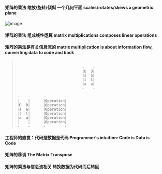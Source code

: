 #### 矩阵的乘法 缩放/旋转/倾斜 一个几何平面 scales/rotates/skews a geometric plane
![image](https://user-images.githubusercontent.com/31954987/230701943-7295c984-409a-450f-a046-52aef55d178e.png)


#### 矩阵的乘法 组成线性运算 matrix multiplications composes linear operations

#### 矩阵的乘法是有关信息流的 matrix multiplication is about information flow, converting data to code and back 

> ```
> 
>                               -    -
>                               |D  D|
>                               |a  a|
>                               |t  t|
>                               |a  a|
>                               -    -
>                             
> -    -      -         -     
> |    |      |Operation|
> |D  D|      |Operation|
> |a  a|      |Operation|
> |t  t|      |Operation|
> |a  a|      |Operation|
> |    |      |Operation|
> -    -      -         -
> 
> ```

#### 工程师的直觉：代码是数据是代码 Programmer‘s intuition: Code is Data is Code

#### 矩阵的移调 The Matrix Transpose

#### 矩阵的乘法与信息流相关 转换数据为代码而后转回 
